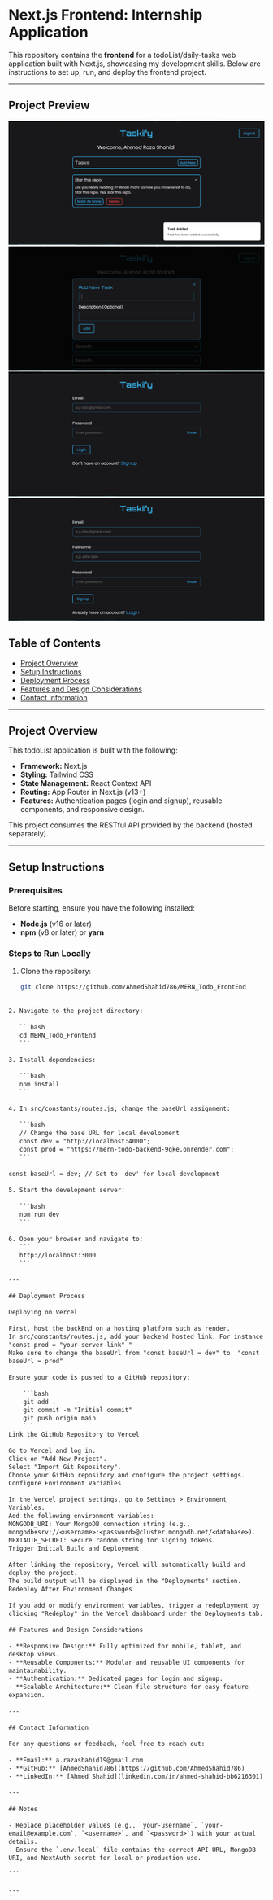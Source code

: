 # Next.js Frontend: Internship Application

This repository contains the **frontend** for a todoList/daily-tasks web application built with Next.js, showcasing my development skills. Below are instructions to set up, run, and deploy the frontend project.

---

## Project Preview

![Home Page](./public/readmeAssets/home.png)
![Add Task](./public/readmeAssets/add-task.png)
![Login Page](./public/readmeAssets/login.png)
![Signup Page](./public/readmeAssets/signup.png)

## Table of Contents

- [Project Overview](#project-overview)
- [Setup Instructions](#setup-instructions)
- [Deployment Process](#deployment-process)
- [Features and Design Considerations](#features-and-design-considerations)
- [Contact Information](#contact-information)

---

## Project Overview

This todoList application is built with the following:

- **Framework:** Next.js
- **Styling:** Tailwind CSS
- **State Management:** React Context API
- **Routing:** App Router in Next.js (v13+)
- **Features:** Authentication pages (login and signup), reusable components, and responsive design.

This project consumes the RESTful API provided by the backend (hosted separately).

---

## Setup Instructions

### Prerequisites

Before starting, ensure you have the following installed:

- **Node.js** (v16 or later)
- **npm** (v8 or later) or **yarn**

### Steps to Run Locally

1. Clone the repository:
   ```bash
   git clone https://github.com/AhmedShahid786/MERN_Todo_FrontEnd
   ```

````

2. Navigate to the project directory:

   ```bash
   cd MERN_Todo_FrontEnd
   ```

3. Install dependencies:

   ```bash
   npm install
   ```

4. In src/constants/routes.js, change the baseUrl assignment:

   ```bash
   // Change the base URL for local development
   const dev = "http://localhost:4000";
   const prod = "https://mern-todo-backend-9qke.onrender.com";
   ```

const baseUrl = dev; // Set to 'dev' for local development

5. Start the development server:

   ```bash
   npm run dev
   ```

6. Open your browser and navigate to:
   ```
   http://localhost:3000
   ```

---

## Deployment Process

Deploying on Vercel

First, host the backEnd on a hosting platform such as render.
In src/constants/routes.js, add your backend hosted link. For instance "const prod = "your-server-link" "
Make sure to change the baseUrl from "const baseUrl = dev" to  "const baseUrl = prod"

Ensure your code is pushed to a GitHub repository:

    ```bash
    git add .
    git commit -m "Initial commit"
    git push origin main
    ```
Link the GitHub Repository to Vercel

Go to Vercel and log in.
Click on "Add New Project".
Select "Import Git Repository".
Choose your GitHub repository and configure the project settings.
Configure Environment Variables

In the Vercel project settings, go to Settings > Environment Variables.
Add the following environment variables:
MONGODB_URI: Your MongoDB connection string (e.g., mongodb+srv://<username>:<password>@cluster.mongodb.net/<database>).
NEXTAUTH_SECRET: Secure random string for signing tokens.
Trigger Initial Build and Deployment

After linking the repository, Vercel will automatically build and deploy the project.
The build output will be displayed in the "Deployments" section.
Redeploy After Environment Changes

If you add or modify environment variables, trigger a redeployment by clicking "Redeploy" in the Vercel dashboard under the Deployments tab.

## Features and Design Considerations

- **Responsive Design:** Fully optimized for mobile, tablet, and desktop views.
- **Reusable Components:** Modular and reusable UI components for maintainability.
- **Authentication:** Dedicated pages for login and signup.
- **Scalable Architecture:** Clean file structure for easy feature expansion.

---

## Contact Information

For any questions or feedback, feel free to reach out:

- **Email:** a.razashahid19@gmail.com
- **GitHub:** [AhmedShahid786](https://github.com/AhmedShahid786)
- **LinkedIn:** [Ahmed Shahid](linkedin.com/in/ahmed-shahid-bb6216301)

---

## Notes

- Replace placeholder values (e.g., `your-username`, `your-email@example.com`, `<username>`, and `<password>`) with your actual details.
- Ensure the `.env.local` file contains the correct API URL, MongoDB URI, and NextAuth secret for local or production use.

```

---
````
